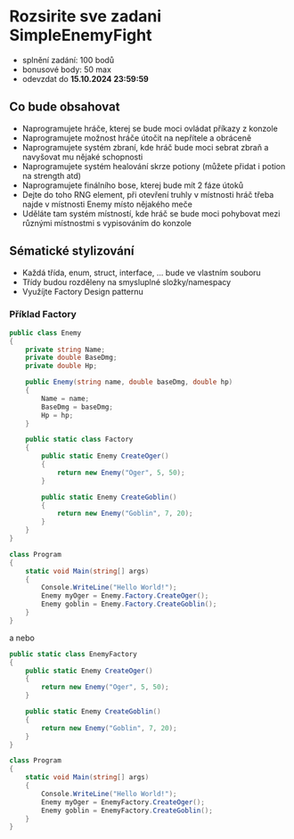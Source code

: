 ﻿# Rozsirite sve zadani SimpleEnemyFight

- splnění zadání: 100 bodů 
- bonusové body: 50 max
- odevzdat do **15.10.2024 23:59:59**

## Co bude obsahovat

- Naprogramujete hráče, kterej se bude moci ovládat příkazy z konzole
- Naprogramujete možnost hráče útočit na nepřítele a obráceně
- Naprogramujete systém zbraní, kde hráč bude moci sebrat zbraň a navyšovat mu nějaké schopnosti
- Naprogramujete systém healování skrze potiony (můžete přidat i potion na strength atd)
- Naprogramujete finálního bose, kterej bude mít 2 fáze útoků
- Dejte do toho RNG element, při otevření truhly v místnosti hráč třeba najde v místnosti Enemy místo nějakého meče
- Uděláte tam systém místností, kde hráč se bude moci pohybovat mezi různými místnostmi s vypisováním do konzole

## Sématické stylizování

- Každá třída, enum, struct, interface, ... bude ve vlastním souboru
- Třídy budou rozděleny na smysluplné složky/namespacy
- Využíjte Factory Design patternu

### Příklad Factory

```csharp
public class Enemy
{
    private string Name;
    private double BaseDmg;
    private double Hp;

    public Enemy(string name, double baseDmg, double hp)
    {
        Name = name;
        BaseDmg = baseDmg;
        Hp = hp;
    }

    public static class Factory
    {
        public static Enemy CreateOger()
        {
            return new Enemy("Oger", 5, 50);
        }

        public static Enemy CreateGoblin()
        {
            return new Enemy("Goblin", 7, 20);
        }
    }
}

class Program
{
    static void Main(string[] args)
    {
        Console.WriteLine("Hello World!");
        Enemy myOger = Enemy.Factory.CreateOger();
        Enemy goblin = Enemy.Factory.CreateGoblin();
    }
}
```

a nebo 

```csharp
public static class EnemyFactory
{
    public static Enemy CreateOger()
    {
        return new Enemy("Oger", 5, 50);
    }

    public static Enemy CreateGoblin()
    {
        return new Enemy("Goblin", 7, 20);
    }
}

class Program
{
    static void Main(string[] args)
    {
        Console.WriteLine("Hello World!");
        Enemy myOger = EnemyFactory.CreateOger();
        Enemy goblin = EnemyFactory.CreateGoblin();
    }
}
```

